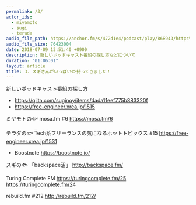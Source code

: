 ```yaml
---
permalink: /3/
actor_ids:
  - miyamoto
  - sugi
  - terada
audio_file_path: https://anchor.fm/s/472d1e4/podcast/play/868943/https%3A%2F%2Fd3ctxlq1ktw2nl.cloudfront.net%2Fstaging%2F2018-7-16%2F3----------------------c8002a9e3dc34.m4a
audio_file_size: 76423004
date: 2018-07-09 13:51:40 +0900
description: 新しいポッドキャスト番組の探し方などについて
duration: "01:06:01"
layout: article
title: 3. スギさんがいっぱい🐟持ってきました！
---
```


新しいポッドキャスト番組の探し方
- https://qiita.com/suginoy/items/dada11eef775b883320f
- https://free-engineer.xrea.jp/1515

ミヤモトの🐟
mosa.fm #6
https://mosa.fm/6

テラダの🐟
Tech系フリーランスの気になるホットトピックス #15
https://free-engineer.xrea.jp/1531
- Boostnote https://boostnote.io/


スギの🐟
「backspace沼」
http://backspace.fm/

Turing Complete FM
https://turingcomplete.fm/25
https://turingcomplete.fm/24

rebuild.fm #212
http://rebuild.fm/212/